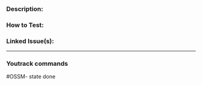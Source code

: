 ### Description:

[//]: # (Describe your changes in detail here.)

### How to Test:

[//]: # (List the steps needed to test this PR here.)

### Linked Issue(s):

[//]: # (If your PR addresses an open issue, please link to that issue in your PR description.)

---

### Youtrack commands

[//]: # (Add the ticket number below to move this ticket to "done" on merge)
[//]: # (Youtrack commands must be the last thing in the PR description)

#OSSM-<ticket number> state done
